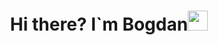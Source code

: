 <h1 align = "center"> Hi there? I`m Bogdan<img src="https://github.com/blackcater/blackcater/raw/main/images/Hi.gif" height="32"/></h1>
<!--
**BogdanNovoselov/BogdanNovoselov** is a ✨ _special_ ✨ repository because its `README.md` (this file) appears on your GitHub profile.

Here are some ideas to get you started:

- 🔭 I’m currently working on ...
- 🌱 I’m currently learning ...
- 👯 I’m looking to collaborate on ...
- 🤔 I’m looking for help with ...
- 💬 Ask me about ...
- 📫 How to reach me: ...
- 😄 Pronouns: ...
- ⚡ Fun fact: ...
-->
